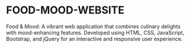 # FOOD-MOOD-WEBSITE
Food &amp; Mood: A vibrant web application that combines culinary delights with mood-enhancing features. Developed using HTML, CSS, JavaScript, Bootstrap, and jQuery for an interactive and responsive user experience.
